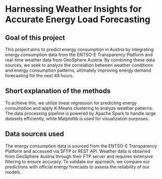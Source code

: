 # Harnessing Weather Insights for Accurate Energy Load Forecasting

## Goal of this project
This project aims to predict energy consumption in Austria by integrating energy consumption data from the ENTSO-E Transparency Platform and real-time weather data from GeoSphere Austria. By combining these data sources, we seek to analyze the correlation between weather conditions and energy consumption patterns, ultimately improving energy demand forecasting for the next 48 hours.

## Short explanation of the methods
To achieve this, we utilize linear regression for predicting energy consumption and apply K-Means clustering to analyze weather patterns. The data processing pipeline is powered by Apache Spark to handle large datasets efficiently, while Matplotlib is used for visualization purposes.

## Data sources used
The energy consumption data is sourced from the ENTSO-E Transparency Platform and accessed via SFTP or REST API. Weather data is obtained from GeoSphere Austria through their FTP server and requires extensive filtering to ensure accuracy. To validate our approach, we compare our predictions with official energy forecasts to assess the reliability of our models.
